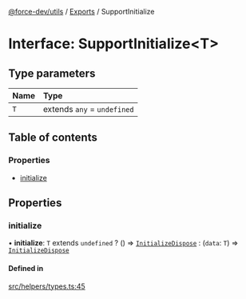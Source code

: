 [@force-dev/utils](../README.md) / [Exports](../modules.md) / SupportInitialize

# Interface: SupportInitialize<T\>

## Type parameters

| Name | Type |
| :------ | :------ |
| `T` | extends `any` = `undefined` |

## Table of contents

### Properties

- [initialize](SupportInitialize.md#initialize)

## Properties

### initialize

• **initialize**: `T` extends `undefined` ? () => [`InitializeDispose`](../modules.md#initializedispose) : (`data`: `T`) => [`InitializeDispose`](../modules.md#initializedispose)

#### Defined in

[src/helpers/types.ts:45](https://github.com/epifanovmd/utils/blob/fdca100/src/helpers/types.ts#L45)
